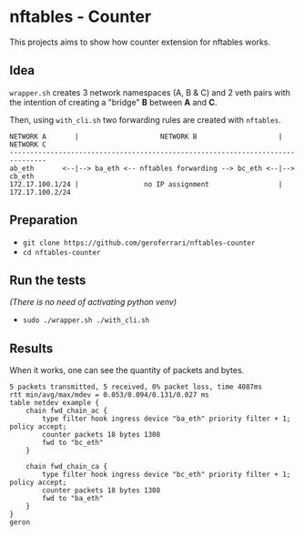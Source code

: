 # nftables - Counter
This projects aims to show how counter extension for nftables works. 

## Idea

`wrapper.sh` creates 3 network namespaces (A, B & C) and 2 veth pairs
with the intention of creating a "bridge" **B** between **A** and **C**.

Then, using `with_cli.sh` two forwarding rules are created with `nftables`.


```
NETWORK A       |                    NETWORK B                    |   NETWORK C
-------------------------------------------------------------------------------
ab_eth       <--|--> ba_eth <-- nftables forwarding --> bc_eth <--|--> cb_eth
172.17.100.1/24 |                no IP assignment                 |    172.17.100.2/24
```

## Preparation

* `git clone https://github.com/geroferrari/nftables-counter`
* `cd nftables-counter`

## Run the tests

*(There is no need of activating python venv)*


* `sudo ./wrapper.sh ./with_cli.sh`


## Results

When it works, one can see the quantity of packets and bytes.


```
5 packets transmitted, 5 received, 0% packet loss, time 4087ms
rtt min/avg/max/mdev = 0.053/0.094/0.131/0.027 ms
table netdev example {
	chain fwd_chain_ac {
		type filter hook ingress device "ba_eth" priority filter + 1; policy accept;
		counter packets 18 bytes 1308
		fwd to "bc_eth"
	}

	chain fwd_chain_ca {
		type filter hook ingress device "bc_eth" priority filter + 1; policy accept;
		counter packets 18 bytes 1308
		fwd to "ba_eth"
	}
}
geron
```

